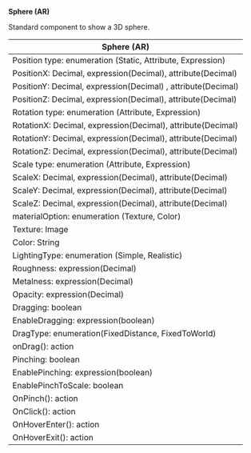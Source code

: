 **Sphere (AR)**

Standard component to show a 3D sphere.

| Sphere (AR)                                                  |
| ------------------------------------------------------------ |
| Position type: enumeration (Static, Attribute, Expression)   |
| PositionX: Decimal, expression(Decimal), attribute(Decimal)  |
| PositionY: Decimal, expression(Decimal) , attribute(Decimal) |
| PositionZ: Decimal, expression(Decimal), attribute(Decimal)  |
| Rotation type: enumeration (Attribute, Expression)           |
| RotationX: Decimal, expression(Decimal), attribute(Decimal)  |
| RotationY: Decimal, expression(Decimal), attribute(Decimal)  |
| RotationZ: Decimal, expression(Decimal), attribute(Decimal)  |
| Scale type: enumeration (Attribute, Expression)              |
| ScaleX: Decimal, expression(Decimal), attribute(Decimal)     |
| ScaleY: Decimal, expression(Decimal), attribute(Decimal)     |
| ScaleZ: Decimal, expression(Decimal), attribute(Decimal)     |
| materialOption: enumeration (Texture, Color)                 |
| Texture: Image                                               |
| Color: String                                                |
| LightingType: enumeration (Simple, Realistic)                |
| Roughness: expression(Decimal)                               |
| Metalness: expression(Decimal)                               |
| Opacity: expression(Decimal)                                 |
| Dragging: boolean                                            |
| EnableDragging: expression(boolean)                          |
| DragType: enumeration(FixedDistance, FixedToWorld)           |
| onDrag(): action                                             |
| Pinching: boolean                                            |
| EnablePinching: expression(boolean)                          |
| EnablePinchToScale: boolean                                  |
| OnPinch(): action                                            |
| OnClick(): action                                            |
| OnHoverEnter(): action                                       |
| OnHoverExit(): action                                        |
